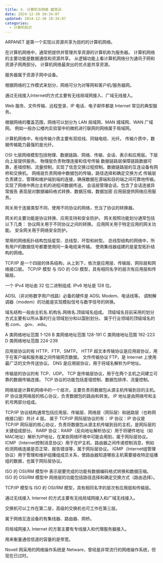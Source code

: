 ```yaml
---
title: 4. 计算机与网络 磨耳朵
date: 2024-12-30 10:34:07
updated: 2024-12-30 10:34:07
categories:
  - 计算机知识
---
```


ARPANET 是第一个实现以资源共享为目的的计算机网络。

在计算机网络中，通常把提供并管理共享资源的计算机称为服务器。
计算机网络的主要功能是数据通信和资源共享。
从逻辑功能上看计算机网络分为通讯子网和资源子网两部分。
计算机网络最突出的优点是共享资源。

服务器属于资源子网中设备。

根据网络的工作模式来划分，网络可分为对等网和客户机/服务器网。

通过无线接入Internet的方式主要有无线局域网接入、广域无线接入。
<!-- more -->
Web 服务、文件传输、远程登录、IP 电话、电子邮件都是 Internet 常见的典型服务。

根据网络的覆盖范围，网络可以划分为 LAN 局域网、MAN 城域网、WAN 广域网。
例如一般办公楼内实验室中的微机进行联网的网络属于局域网。

计算机网络中，有线传输介质主要有双绞线、同轴电缆、光纤。
传输介质中，数据传输能力最强的是光纤。

OSI 七层网络模型包括物理、数据链路、网络、传输、会话、表示和应用层。下层向上层提供服务。
物理层负责物理连接和信号传输
数据链路层保障链路数据可靠，差错控制、流量控制，实现了信息交换过程控制。数据链路层的互连设备有网桥和交换机。
网络层负责网络中数据包的传输，路径选择和确定交换方式
传输层负责建立、管理和维护端到端的连接，确保数据在源端和目的端之间可靠地传输。实现了网络中两台主机的进程间数据传送。
会话层管理会话，包含了会话连接异常报告
表现层对数据编码格式转换、数据压缩，数据加密
应用层提供网络应用服务。

网关用于连接类型不同、使用不同协议的网络，充当了协议的转换器。

网关的主要功能是协议转换、应用支持和安全防护。
网关按照功能划分通常包括以下几类：
协议网关用于不同协议之间的转换。
应用网关用于特定应用的网关功能。
安全网关用于网络安全防护。

常用的网络拓扑结构包括星型、总线型、环型和树型。
总线型结构的网络中，所有用户的数据信号都要使用同一条电缆来传输。
使用集线器组建的是星型拓扑结构的网络。

TCP/IP 是一个四层的体系结构，从上到下，依次是应用层、传输层、网际层和网络接口层。
TCP/IP 模型 与 ISO 的 OSI 模型，具有相同名字的层次有应用层和传输层。

一个 IPv4 地址由 32 位二进制组成.
IPv6 地址是 128 位。

ADSL（非对称数字用户线路）必备的硬件是 ADSL Modem、电话线等。
调制解调器（modem）的功能是实现模拟信号与数字信号的转换。

域名结构一般由主机名.机构名.网络名.顶级域名组成。
顶级域名目前采用的划分方式主要有以所从事的行业领域划分和以国别划分。
属于行业领域的顶级域名的有.com、.gov、.edu。

A 类网络地址范围 1-126
B 类网络地址范围 128-191
C 类网络地址范围 192-223
D 类网络地址范围 224-239

应用层协议的有 HTTP、FTP、SMTP。
HTTP 超文本传输协议是应用层协议，用于在客户端和服务器之间传输网页数据。
文件传输协议 FTP，是 Internet 上使用最广泛的文件传送协议。
DNS 是应用层协议，用于将域名解析为IP地址。

传输层的协议的有 TCP、UDP。
TCP 是传输层协议，用于在两个主机之间建立可靠的数据传输连接。
TCP 协议的功能包括差错控制、数据包排序、流量控制。

网络层是计算机网络中的一个层次，主要负责将数据包从源主机传输到目的主机。
IP 协议是网络层的核心协议，负责数据包的路由和转发。
IP 地址是由网络号和主机号两部分组成。 

TCP/IP 协议结构通常包括应用层、传输层、网络层（网际层）和链路层（也称网络接口层）共计 4 层。
属于 TCP/IP 网际层协议的有：
IP 协议：IP 协议是 TCP/IP 网际层的核心协议，负责将数据包从源主机传输到目的主机，是网际层的关键组成部分。
RARP 协议：RARP（反向地址解析协议）用于将硬件地址（如MAC地址）解析为IP地址，在某些网络环境中可能会用到，属于网际层协议。
ICMP（Internet控制消息协议）用于在IP主机、路由器之间传递控制消息，例如检测网络连接是否正常、报告错误等，属于网际层协议。
IGMP（Internet组管理协议）用于管理和维护组播组成员关系，使路由器知道哪些主机需要接收特定组播组的数据，也属于网际层协议。

ISO 的 OSI/RM 模型中 表示层要完成的功能有数据编码格式转换和数据压缩。
ISO 的 OSI/RM 模型中 网络层的功能包括路径选择和确定交换方式（路由选择）。

TCP/IP 模型与 ISO 的 OSI/RM 模型，具有相同名字的层次有应用层和传输层。

通过无线接入 Internet 的方式主要有无线局域网接入和广域无线接入。

交换机可以工作在第二层，高级的交换机也可工作在第三层。

属于网络互连设备的有集线器、路由器、网桥。

将局域网接入 Internet 的方案主要有专线接入和代理服务器接入。

用来衡量通信信道的容量的是带宽。

Novell 网采用的网络操作系统是 Netware，曾经是非常流行的网络操作系统，但现在已过时。
